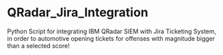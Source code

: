 # QRadar_Jira_Integration
Python Script for integrating IBM QRadar SIEM with Jira Ticketing System, in order to automotive opening tickets for offenses with magnitude bigger than a selected score!
